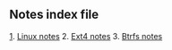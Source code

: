 
## Notes index file

[1](1.md). [Linux notes](Linux-notes.md)
2. [Ext4 notes](Ext4-notes.md)
3. [Btrfs notes](Btrfs-notes.md)
